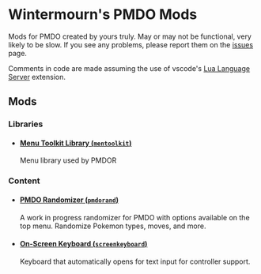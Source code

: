 # Wintermourn's PMDO Mods
Mods for PMDO created by yours truly. 
May or may not be functional, very likely to be slow. If you see any problems, please report them on the [issues](https://github.com/Wintermourn/PMDOMods/issues) page.

Comments in code are made assuming the use of vscode's [Lua Language Server](https://marketplace.visualstudio.com/items?itemName=sumneko.lua) extension.

## Mods
### Libraries
- #### [Menu Toolkit Library (`mentoolkit`)](Menu_Toolkit_Library/)
  Menu library used by PMDOR
### Content
- #### [PMDO Randomizer (`pmdorand`)](PMDORandomizer/)
  A work in progress randomizer for PMDO with options available on the top menu. Randomize Pokemon types, moves, and more.
- #### [On-Screen Keyboard (`screenkeyboard`)](OnScreenKeyboard/)
  Keyboard that automatically opens for text input for controller support.

